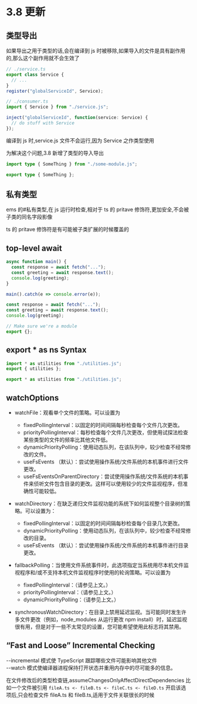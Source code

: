 # 3.8 更新

## 类型导出

如果导出之用于类型的话,会在编译到 js 时被移除,如果导入的文件是具有副作用的,那么这个副作用就不会生效了

```ts
// ./service.ts
export class Service {
  // ...
}
register("globalServiceId", Service);

// ./consumer.ts
import { Service } from "./service.js";

inject("globalServiceId", function(service: Service) {
  // do stuff with Service
});
```

编译到 js 时,service.js 文件不会运行,因为 Service 之作类型使用

为解决这个问题,3.8 新增了类型的导入导出

```ts
import type { SomeThing } from "./some-module.js";

export type { SomeThing };
```

## 私有类型

ems 的#私有类型,在 js 运行时检查,相对于 ts 的 pritave 修饰符,更加安全,不会被子类的同名字段影像

ts 的 pritave 修饰符是有可能被子类扩展的时候覆盖的

## top-level await

```ts
async function main() {
  const response = await fetch("...");
  const greeting = await response.text();
  console.log(greeting);
}

main().catch(e => console.error(e));
```

```ts
const response = await fetch("...");
const greeting = await response.text();
console.log(greeting);

// Make sure we're a module
export {};
```

## export \* as ns Syntax

```ts
import * as utilities from "./utilities.js";
export { utilities };
```

```ts
export * as utilities from "./utilities.js";
```

## watchOptions

- watchFile：观看单个文件的策略。可以设置为

  - fixedPollingInterval：以固定的时间间隔每秒检查每个文件几次更改。
  - priorityPollingInterval：每秒检查每个文件几次更改，但使用试探法检查某些类型的文件的频率比其他文件低。
  - dynamicPriorityPolling：使用动态队列，在该队列中，较少检查不经常修改的文件。
  - useFsEvents （默认）：尝试使用操作系统/文件系统的本机事件进行文件更改。
  - useFsEventsOnParentDirectory：尝试使用操作系统/文件系统的本机事件来侦听文件包含目录的更改。这样可以使用较少的文件监视程序，但准确性可能较低。

- watchDirectory：在缺乏递归文件监视功能的系统下如何监视整个目录树的策略。可以设置为：

  - fixedPollingInterval：以固定的时间间隔每秒检查每个目录几次更改。
  - dynamicPriorityPolling：使用动态队列，在该队列中，较少检查不经常修改的目录。
  - useFsEvents （默认）：尝试使用操作系统/文件系统的本机事件进行目录更改。

- fallbackPolling：当使用文件系统事件时，此选项指定当系统用尽本机文件监视程序和/或不支持本机文件监视程序时使用的轮询策略。可以设置为

  - fixedPollingInterval：（请参见上文。）
  - priorityPollingInterval：（请参见上文。）
  - dynamicPriorityPolling：（请参见上文。）

- synchronousWatchDirectory：在目录上禁用延迟监视。当可能同时发生许多文件更改（例如，node_modules 从运行更改 npm install）时，延迟监视很有用，但是对于一些不太常见的设置，您可能希望使用此标志将其禁用。

## “Fast and Loose” Incremental Checking

--incremental 模式使 TypeScript 跟踪哪些文件可能影响其他文件  
--watch 模式使编译器进程保持打开状态并重用内存中的尽可能多的信息。

在文件修改后的类型检查链,assumeChangesOnlyAffectDirectDependencies
比如一个文件被引用
`fileA.ts <- fileB.ts <- fileC.ts <- fileD.ts`
开启该选项后,只会检查文件 fileA.ts 和 fileB.ts,适用于文件关联很长的时候
